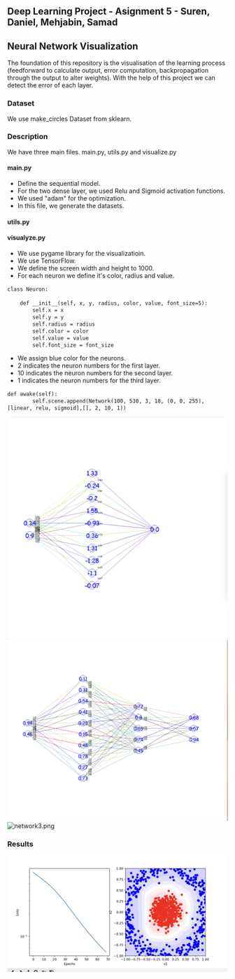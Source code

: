 ## Deep Learning Project - Asignment 5 - Suren, Daniel, Mehjabin, Samad
## Neural Network Visualization

The foundation of this repository is the visualisation of the learning process (feedforward to calculate output, error computation, backpropagation through the output to alter weights).
With the help of this project we can detect the error of each layer.
### Dataset

We use make_circles Dataset from sklearn.

### Description

We have three main files.
main.py, utils.py and visualize.py

#### main.py
- Define the sequential model.
- For the two dense layer, we used Relu and Sigmoid activation functions.
- We used "adam" for the optimization.
- In this file, we generate the datasets.

#### utils.py
#### visualyze.py
- We use pygame library for the visualizatioin.
- We use TensorFlow.
- We define the screen width and height to 1000.
- For each neuron we define it's color, radius and value.
````
class Neuron:

    def __init__(self, x, y, radius, color, value, font_size=5):
        self.x = x
        self.y = y
        self.radius = radius
        self.color = color
        self.value = value
        self.font_size = font_size
````
- We assign blue color for the neurons.
- 2 indicates the neuron numbers for the first layer.
- 10 indicates the neuron numbers for the second layer.
- 1 indicates the neuron numbers for the third layer.

````
def awake(self):
        self.scene.append(Network(100, 530, 3, 18, (0, 0, 255), [linear, relu, sigmoid],[], 2, 10, 1))
````

![model.png](model.png)
![network2.png](network2.png)
![network3.png](network3.png)

### Results

![charts2.png](charts2.png)
